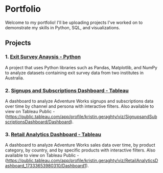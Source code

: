 # Portfolio

Welcome to my portfolio! I'll be uploading projects I've worked on to demonstrate my skills in Python, SQL, and visualizations.

## Projects

### 1. [Exit Survey Anaysis - Python](https://github.com/kageraghty/Portfolio/blob/main/Employee%20Exit%20Survey%20Analysis.ipynb)
A project that uses Python libraries such as Pandas, Matplotlib, and NumPy to analyze datasets containing exit survey data from two institutes in Australia.

### 2. [Signups and Subscriptions Dashboard - Tableau](https://github.com/kageraghty/Portfolio/blob/main/Signups%20and%20Subscriptions%20Dashboard.pdf)
A dashboard to analyze Adventure Works signups and subscriptions data over time by channel and persona with interactive filters. Also available to view on Tableau Public - (https://public.tableau.com/app/profile/kristin.geraghty/viz/SignupsandSubscriptionsDashboard/Dashboard).

### 3. [Retail Analytics Dashboard - Tableau](https://github.com/kageraghty/Portfolio/blob/main/Retail%20Analytics%20Dashboard%20Image.png)
A dashboard to analyze Adventure Works sales data over time, by product category, by country, and by specific products with interactive filters. Also available to view on Tableau Public - (https://public.tableau.com/app/profile/kristin.geraghty/viz/RetailAnalyticsDashboard_17333653980310/Dashboard1).

